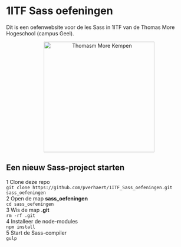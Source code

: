 # 1ITF Sass oefeningen
Dit is een oefenwebsite voor de les Sass in 1ITF van de Thomas More Hogeschool (campus Geel).

<p align="center">
    <img src="https://www.thomasmore.be/themes/wundertheme/logo.svg" alt="Thomasm More Kempen" width="300" />
</p>


## Een nieuw Sass-project starten

1 Clone deze repo  
`git clone https://github.com/pverhaert/1ITF_Sass_oefeningen.git sass_oefeningen`  
2 Open de map **sass_oefeningen**  
`cd sass_oefeningen`  
3 Wis de map **.git**  
`rm -rf .git`  
4 Installeer de node-modules  
`npm install`  
5 Start de Sass-compiler  
`gulp`